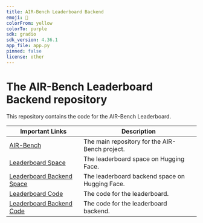 ```yaml
---
title: AIR-Bench Leaderboard Backend
emoji: 🥇
colorFrom: yellow
colorTo: purple
sdk: gradio
sdk_version: 4.36.1
app_file: app.py
pinned: false
license: other
---
```


# The AIR-Bench Leaderboard Backend repository

This repository contains the code for the AIR-Bench Leaderboard.

| Important Links                                              | Description                                    |
| ------------------------------------------------------------ | ---------------------------------------------- |
| [AIR-Bench](https://github.com/AIR-Bench/AIR-Bench)          | The main repository for the AIR-Bench project. |
| [Leaderboard Space](https://huggingface.co/spaces/AIR-Bench/leaderboard) | The leaderboard space on Hugging Face.         |
| [Leaderboard Backend Space](https://huggingface.co/spaces/AIR-Bench/leaderboard_backend) | The leaderboard backend space on Hugging Face. |
| [Leaderboard Code](https://github.com/AIR-Bench/leaderboard) | The code for the leaderboard.                  |
| [Leaderboard Backend Code](https://github.com/AIR-Bench/leaderboard_backend) | The code for the leaderboard backend.          |
